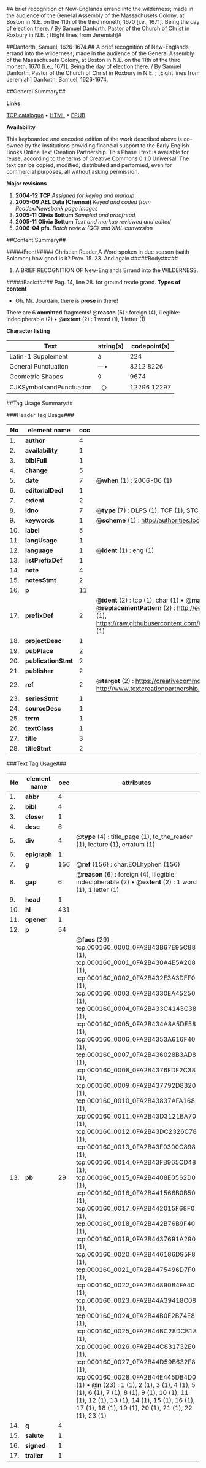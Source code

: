 #A brief recognition of New-Englands errand into the wilderness; made in the audience of the General Assembly of the Massachusets Colony, at Boston in N.E. on the 11th of the third moneth, 1670 [i.e., 1671]. Being the day of election there. / By Samuel Danforth, Pastor of the Church of Christ in Roxbury in N.E. ; [Eight lines from Jeremiah]#

##Danforth, Samuel, 1626-1674.##
A brief recognition of New-Englands errand into the wilderness; made in the audience of the General Assembly of the Massachusets Colony, at Boston in N.E. on the 11th of the third moneth, 1670 [i.e., 1671]. Being the day of election there. / By Samuel Danforth, Pastor of the Church of Christ in Roxbury in N.E. ; [Eight lines from Jeremiah]
Danforth, Samuel, 1626-1674.

##General Summary##

**Links**

[TCP catalogue](http://www.ota.ox.ac.uk/tcp/)  • 
[HTML](http://tei.it.ox.ac.uk/tcp/Texts-HTML/free/N00/N00106.html)  • 
[EPUB](http://tei.it.ox.ac.uk/tcp/Texts-EPUB/free/N00/N00106.epub)

**Availability**

This keyboarded and encoded edition of the
	       work described above is co-owned by the institutions
	       providing financial support to the Early English Books
	       Online Text Creation Partnership. This Phase I text is
	       available for reuse, according to the terms of Creative
	       Commons 0 1.0 Universal. The text can be copied,
	       modified, distributed and performed, even for
	       commercial purposes, all without asking permission.

**Major revisions**

1. __2004-12__ __TCP__ *Assigned for keying and markup*
1. __2005-09__ __AEL Data (Chennai)__ *Keyed and coded from Readex/Newsbank page images*
1. __2005-11__ __Olivia Bottum__ *Sampled and proofread*
1. __2005-11__ __Olivia Bottum__ *Text and markup reviewed and edited*
1. __2006-04__ __pfs.__ *Batch review (QC) and XML conversion*

##Content Summary##

#####Front#####
Christian Reader,A Word spoken in due season (saith Solomon) how good is it? Prov. 15. 23. And again
#####Body#####

1. A BRIEF RECOGNITION OF New-Englands Errand into the WILDERNESS.

#####Back#####
Pag. 14, line 28. for ground reade grand.
**Types of content**

  * Oh, Mr. Jourdain, there is **prose** in there!

There are 6 **ommitted** fragments! 
 @__reason__ (6) : foreign (4), illegible: indecipherable (2)  •  @__extent__ (2) : 1 word (1), 1 letter (1)

**Character listing**


|Text|string(s)|codepoint(s)|
|---|---|---|
|Latin-1 Supplement|à|224|
|General Punctuation|—•|8212 8226|
|Geometric Shapes|◊|9674|
|CJKSymbolsandPunctuation|〈〉|12296 12297|

##Tag Usage Summary##

###Header Tag Usage###

|No|element name|occ|attributes|
|---|---|---|---|
|1.|__author__|4||
|2.|__availability__|1||
|3.|__biblFull__|1||
|4.|__change__|5||
|5.|__date__|7| @__when__ (1) : 2006-06 (1)|
|6.|__editorialDecl__|1||
|7.|__extent__|2||
|8.|__idno__|7| @__type__ (7) : DLPS (1), TCP (1), STC (2), NOTIS (1), IMAGE-SET (1), EVANS-CITATION (1)|
|9.|__keywords__|1| @__scheme__ (1) : http://authorities.loc.gov/ (1)|
|10.|__label__|5||
|11.|__langUsage__|1||
|12.|__language__|1| @__ident__ (1) : eng (1)|
|13.|__listPrefixDef__|1||
|14.|__note__|4||
|15.|__notesStmt__|2||
|16.|__p__|11||
|17.|__prefixDef__|2| @__ident__ (2) : tcp (1), char (1)  •  @__matchPattern__ (2) : ([0-9\-]+):([0-9IVX]+) (1), (.+) (1)  •  @__replacementPattern__ (2) : http://eebo.chadwyck.com/downloadtiff?vid=$1&page=$2 (1), https://raw.githubusercontent.com/textcreationpartnership/Texts/master/tcpchars.xml#$1 (1)|
|18.|__projectDesc__|1||
|19.|__pubPlace__|2||
|20.|__publicationStmt__|2||
|21.|__publisher__|2||
|22.|__ref__|2| @__target__ (2) : https://creativecommons.org/publicdomain/zero/1.0/ (1), http://www.textcreationpartnership.org/docs/. (1)|
|23.|__seriesStmt__|1||
|24.|__sourceDesc__|1||
|25.|__term__|1||
|26.|__textClass__|1||
|27.|__title__|3||
|28.|__titleStmt__|2||


###Text Tag Usage###

|No|element name|occ|attributes|
|---|---|---|---|
|1.|__abbr__|4||
|2.|__bibl__|4||
|3.|__closer__|1||
|4.|__desc__|6||
|5.|__div__|4| @__type__ (4) : title_page (1), to_the_reader (1), lecture (1), erratum (1)|
|6.|__epigraph__|1||
|7.|__g__|156| @__ref__ (156) : char:EOLhyphen (156)|
|8.|__gap__|6| @__reason__ (6) : foreign (4), illegible: indecipherable (2)  •  @__extent__ (2) : 1 word (1), 1 letter (1)|
|9.|__head__|1||
|10.|__hi__|431||
|11.|__opener__|1||
|12.|__p__|54||
|13.|__pb__|29| @__facs__ (29) : tcp:000160_0000_0FA2B43B67E95C88 (1), tcp:000160_0001_0FA2B430A4E5A208 (1), tcp:000160_0002_0FA2B432E3A3DEF0 (1), tcp:000160_0003_0FA2B4330EA45250 (1), tcp:000160_0004_0FA2B433C4143C38 (1), tcp:000160_0005_0FA2B434A8A5DE58 (1), tcp:000160_0006_0FA2B4353A616F40 (1), tcp:000160_0007_0FA2B436028B3AD8 (1), tcp:000160_0008_0FA2B4376FDF2C38 (1), tcp:000160_0009_0FA2B437792D8320 (1), tcp:000160_0010_0FA2B43837AFA168 (1), tcp:000160_0011_0FA2B43D3121BA70 (1), tcp:000160_0012_0FA2B43DC2326C78 (1), tcp:000160_0013_0FA2B43F0300C898 (1), tcp:000160_0014_0FA2B43FB965CD48 (1), tcp:000160_0015_0FA2B4408E0562D0 (1), tcp:000160_0016_0FA2B441566B0B50 (1), tcp:000160_0017_0FA2B442015F68F0 (1), tcp:000160_0018_0FA2B442B76B9F40 (1), tcp:000160_0019_0FA2B4437691A290 (1), tcp:000160_0020_0FA2B446186D95F8 (1), tcp:000160_0021_0FA2B4475496D7F0 (1), tcp:000160_0022_0FA2B44890B4FA40 (1), tcp:000160_0023_0FA2B44A39418C08 (1), tcp:000160_0024_0FA2B44B0E2B74E8 (1), tcp:000160_0025_0FA2B44BC28DCB18 (1), tcp:000160_0026_0FA2B44C831732E0 (1), tcp:000160_0027_0FA2B44D59B632F8 (1), tcp:000160_0028_0FA2B44E445DB4D0 (1)  •  @__n__ (23) : 1 (1), 2 (1), 3 (1), 4 (1), 5 (1), 6 (1), 7 (1), 8 (1), 9 (1), 10 (1), 11 (1), 12 (1), 13 (1), 14 (1), 15 (1), 16 (1), 17 (1), 18 (1), 19 (1), 20 (1), 21 (1), 22 (1), 23 (1)|
|14.|__q__|4||
|15.|__salute__|1||
|16.|__signed__|1||
|17.|__trailer__|1||

